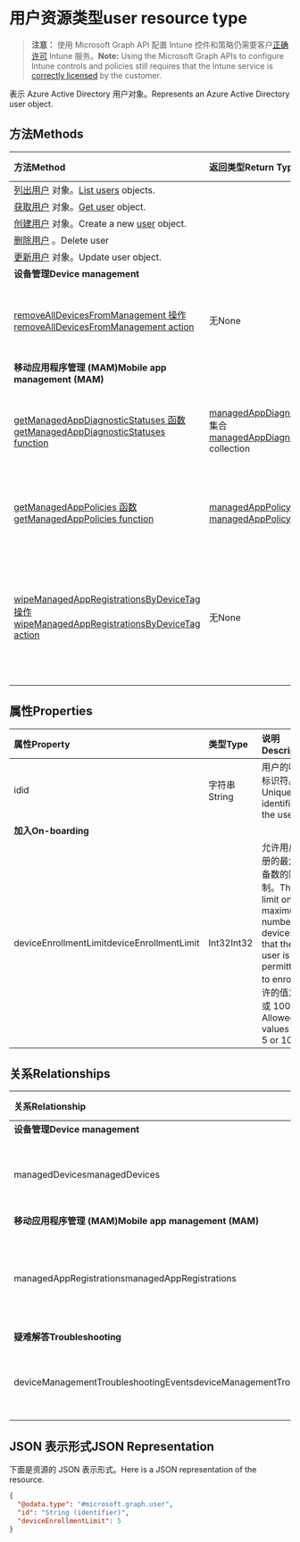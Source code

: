 # <a name="user-resource-type"></a><span data-ttu-id="60372-101">用户资源类型</span><span class="sxs-lookup"><span data-stu-id="60372-101">user resource type</span></span>

> <span data-ttu-id="60372-102">**注意：** 使用 Microsoft Graph API 配置 Intune 控件和策略仍需要客户[正确许可](https://go.microsoft.com/fwlink/?linkid=839381) Intune 服务。</span><span class="sxs-lookup"><span data-stu-id="60372-102">**Note:** Using the Microsoft Graph APIs to configure Intune controls and policies still requires that the Intune service is [correctly licensed](https://go.microsoft.com/fwlink/?linkid=839381) by the customer.</span></span>

<span data-ttu-id="60372-103">表示 Azure Active Directory 用户对象。</span><span class="sxs-lookup"><span data-stu-id="60372-103">Represents an Azure Active Directory user object.</span></span>

## <a name="methods"></a><span data-ttu-id="60372-104">方法</span><span class="sxs-lookup"><span data-stu-id="60372-104">Methods</span></span>
|<span data-ttu-id="60372-105">方法</span><span class="sxs-lookup"><span data-stu-id="60372-105">Method</span></span>|<span data-ttu-id="60372-106">返回类型</span><span class="sxs-lookup"><span data-stu-id="60372-106">Return Type</span></span>|<span data-ttu-id="60372-107">描述</span><span class="sxs-lookup"><span data-stu-id="60372-107">Description</span></span>|
|:---|:---|:---|
|<span data-ttu-id="60372-108">[列出用户](../api/intune_shared_user_list.md) 对象。</span><span class="sxs-lookup"><span data-stu-id="60372-108">[List users](../api/intune_shared_user_list.md) objects.</span></span>|
|<span data-ttu-id="60372-109">[获取用户](../api/intune_shared_user_get.md) 对象。</span><span class="sxs-lookup"><span data-stu-id="60372-109">[Get user](../api/intune_shared_user_get.md) object.</span></span>|
|<span data-ttu-id="60372-110">[创建用户](../api/intune_shared_user_create.md) 对象。</span><span class="sxs-lookup"><span data-stu-id="60372-110">Create a new [user](../api/intune_shared_user_create.md) object.</span></span>|
|<span data-ttu-id="60372-111">[删除用户](../api/intune_shared_user_delete.md) 。</span><span class="sxs-lookup"><span data-stu-id="60372-111">Delete user</span></span>|
|<span data-ttu-id="60372-112">[更新用户](../api/intune_shared_user_update.md) 对象。</span><span class="sxs-lookup"><span data-stu-id="60372-112">Update user object.</span></span>|
|<span data-ttu-id="60372-113">**设备管理**</span><span class="sxs-lookup"><span data-stu-id="60372-113">**Device management**</span></span>|
|[<span data-ttu-id="60372-114">removeAllDevicesFromManagement 操作</span><span class="sxs-lookup"><span data-stu-id="60372-114">removeAllDevicesFromManagement action</span></span>](../api/intune_shared_user_removealldevicesfrommanagement.md)|<span data-ttu-id="60372-115">无</span><span class="sxs-lookup"><span data-stu-id="60372-115">None</span></span>|<span data-ttu-id="60372-116">注销该用户对所有设备的管理</span><span class="sxs-lookup"><span data-stu-id="60372-116">Retire all devices from management for this user</span></span>|
|<span data-ttu-id="60372-117">**移动应用程序管理 (MAM)**</span><span class="sxs-lookup"><span data-stu-id="60372-117">**Mobile app management (MAM)**</span></span>|
|[<span data-ttu-id="60372-118">getManagedAppDiagnosticStatuses 函数</span><span class="sxs-lookup"><span data-stu-id="60372-118">getManagedAppDiagnosticStatuses function</span></span>](../api/intune_shared_user_getmanagedappdiagnosticstatuses.md)|<span data-ttu-id="60372-119">[managedAppDiagnosticStatus](../resources/intune_mam_managedappdiagnosticstatus.md) 集合</span><span class="sxs-lookup"><span data-stu-id="60372-119">[managedAppDiagnosticStatus](../resources/intune_mam_managedappdiagnosticstatus.md) collection</span></span>|<span data-ttu-id="60372-120">获取给定用户的诊断验证状态。</span><span class="sxs-lookup"><span data-stu-id="60372-120">Gets diagnostics validation status for a given user.</span></span>|
|[<span data-ttu-id="60372-121">getManagedAppPolicies 函数</span><span class="sxs-lookup"><span data-stu-id="60372-121">getManagedAppPolicies function</span></span>](../api/intune_shared_user_getmanagedapppolicies.md)|<span data-ttu-id="60372-122">[managedAppPolicy](../resources/intune_mam_managedapppolicy.md) 集合</span><span class="sxs-lookup"><span data-stu-id="60372-122">[managedAppPolicy](../resources/intune_mam_managedapppolicy.md) collection</span></span>|<span data-ttu-id="60372-123">获取给定用户的应用限制。</span><span class="sxs-lookup"><span data-stu-id="60372-123">Gets app restrictions for a given user.</span></span>|
|[<span data-ttu-id="60372-124">wipeManagedAppRegistrationsByDeviceTag 操作</span><span class="sxs-lookup"><span data-stu-id="60372-124">wipeManagedAppRegistrationsByDeviceTag action</span></span>](../api/intune_shared_user_wipemanagedappregistrationsbydevicetag.md)|<span data-ttu-id="60372-125">无</span><span class="sxs-lookup"><span data-stu-id="60372-125">None</span></span>|<span data-ttu-id="60372-126">对含有指定设备标记的应用注册发布擦除操作。</span><span class="sxs-lookup"><span data-stu-id="60372-126">Issues a wipe operation on an app registration with specified device tag.</span></span>|

## <a name="properties"></a><span data-ttu-id="60372-127">属性</span><span class="sxs-lookup"><span data-stu-id="60372-127">Properties</span></span>
|<span data-ttu-id="60372-128">属性</span><span class="sxs-lookup"><span data-stu-id="60372-128">Property</span></span>|<span data-ttu-id="60372-129">类型</span><span class="sxs-lookup"><span data-stu-id="60372-129">Type</span></span>|<span data-ttu-id="60372-130">说明</span><span class="sxs-lookup"><span data-stu-id="60372-130">Description</span></span>|
|:---|:---|:---|
|<span data-ttu-id="60372-131">id</span><span class="sxs-lookup"><span data-stu-id="60372-131">id</span></span>|<span data-ttu-id="60372-132">字符串</span><span class="sxs-lookup"><span data-stu-id="60372-132">String</span></span>|<span data-ttu-id="60372-133">用户的唯一标识符。</span><span class="sxs-lookup"><span data-stu-id="60372-133">Unique identifier of the user.</span></span>|
|<span data-ttu-id="60372-134">**加入**</span><span class="sxs-lookup"><span data-stu-id="60372-134">**On-boarding**</span></span>|
|<span data-ttu-id="60372-135">deviceEnrollmentLimit</span><span class="sxs-lookup"><span data-stu-id="60372-135">deviceEnrollmentLimit</span></span>|<span data-ttu-id="60372-136">Int32</span><span class="sxs-lookup"><span data-stu-id="60372-136">Int32</span></span>|<span data-ttu-id="60372-137">允许用户注册的最大设备数的限制。</span><span class="sxs-lookup"><span data-stu-id="60372-137">The limit on the maximum number of devices that the user is permitted to enroll.</span></span> <span data-ttu-id="60372-138">允许的值为 5 或 1000。</span><span class="sxs-lookup"><span data-stu-id="60372-138">Allowed values are 5 or 1000.</span></span>|


## <a name="relationships"></a><span data-ttu-id="60372-139">关系</span><span class="sxs-lookup"><span data-stu-id="60372-139">Relationships</span></span>
|<span data-ttu-id="60372-140">关系</span><span class="sxs-lookup"><span data-stu-id="60372-140">Relationship</span></span>|<span data-ttu-id="60372-141">类型</span><span class="sxs-lookup"><span data-stu-id="60372-141">Type</span></span>|<span data-ttu-id="60372-142">描述</span><span class="sxs-lookup"><span data-stu-id="60372-142">Description</span></span>|
|:---|:---|:---|
|<span data-ttu-id="60372-143">**设备管理**</span><span class="sxs-lookup"><span data-stu-id="60372-143">**Device management**</span></span>|
|<span data-ttu-id="60372-144">managedDevices</span><span class="sxs-lookup"><span data-stu-id="60372-144">managedDevices</span></span>|<span data-ttu-id="60372-145">[managedDevice](../resources/intune_devices_manageddevice.md) 集合</span><span class="sxs-lookup"><span data-stu-id="60372-145">[managedDevice](../resources/intune_devices_manageddevice.md) collection</span></span>|<span data-ttu-id="60372-146">与用户关联的管理设备。</span><span class="sxs-lookup"><span data-stu-id="60372-146">The managed devices associated with the user.</span></span>|
|<span data-ttu-id="60372-147">**移动应用程序管理 (MAM)**</span><span class="sxs-lookup"><span data-stu-id="60372-147">**Mobile app management (MAM)**</span></span>|
|<span data-ttu-id="60372-148">managedAppRegistrations</span><span class="sxs-lookup"><span data-stu-id="60372-148">managedAppRegistrations</span></span>|<span data-ttu-id="60372-149">[managedAppRegistration](../resources/intune_mam_managedappregistration.md) 集合</span><span class="sxs-lookup"><span data-stu-id="60372-149">[managedAppRegistration](../resources/intune_mam_managedappregistration.md) collection</span></span>|<span data-ttu-id="60372-150">属于用户的零个或多个管理应用程序注册。</span><span class="sxs-lookup"><span data-stu-id="60372-150">Zero or more managed app registrations that belong to the user.</span></span>|
|<span data-ttu-id="60372-151">**疑难解答**</span><span class="sxs-lookup"><span data-stu-id="60372-151">**Troubleshooting**</span></span>|
|<span data-ttu-id="60372-152">deviceManagementTroubleshootingEvents</span><span class="sxs-lookup"><span data-stu-id="60372-152">deviceManagementTroubleshootingEvents</span></span>|<span data-ttu-id="60372-153">[deviceManagementTroubleshootingEvent](../resources/intune_troubleshooting_devicemanagementtroubleshootingevent.md) 集合</span><span class="sxs-lookup"><span data-stu-id="60372-153">[deviceManagementTroubleshootingEvent](../resources/intune_troubleshooting_devicemanagementtroubleshootingevent.md) collection</span></span>|<span data-ttu-id="60372-154">此用户的故障排除事件列表。</span><span class="sxs-lookup"><span data-stu-id="60372-154">The list of troubleshooting events for this user.</span></span>|

## <a name="json-representation"></a><span data-ttu-id="60372-155">JSON 表示形式</span><span class="sxs-lookup"><span data-stu-id="60372-155">JSON Representation</span></span>
<span data-ttu-id="60372-156">下面是资源的 JSON 表示形式。</span><span class="sxs-lookup"><span data-stu-id="60372-156">Here is a JSON representation of the resource.</span></span>
<!-- {
  "blockType": "resource",
  "baseType": "microsoft.graph.directoryObject",
  "openType": true,
  "@odata.type": "microsoft.graph.user"
}
-->
``` json
{
  "@odata.type": "#microsoft.graph.user",
  "id": "String (identifier)",
  "deviceEnrollmentLimit": 5
}
```

<!-- {
  "type": "#page.annotation",
  "suppressions": [
    "Warning: Resource microsoft.graph.user is defined in multiple files: /api-reference/v1.0/resources/intune_shared_user.md, /api-reference/v1.0/resources/user.md",
  ]
}-->
